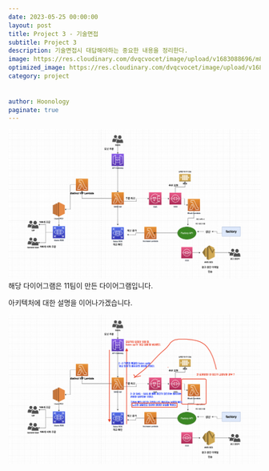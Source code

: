 ```yaml
---
date: 2023-05-25 00:00:00
layout: post
title: Project 3 - 기술면접
subtitle: Project 3
description: 기술면접시 대답해야하는 중요한 내용을 정리한다.
image: https://res.cloudinary.com/dvqcvocet/image/upload/v1683088696/m8krc7ci1vzzbl7sxeac.png
optimized_image: https://res.cloudinary.com/dvqcvocet/image/upload/v1683088696/m8krc7ci1vzzbl7sxeac.png
category: project


author: Hoonology
paginate: true
---
```

![team](/assets/img/serverless/team.png)
해당 다이어그램은 11팀이 만든 다이어그램입니다.

아키텍처에 대한 설명을 이어나가겠습니다.

![team](/assets/img/serverless/team2.png)

